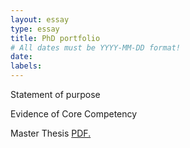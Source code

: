 ```yaml
---
layout: essay
type: essay
title: PhD portfolio
# All dates must be YYYY-MM-DD format!
date: 
labels:
---
```


Statement of purpose

Evidence of Core Competency

Master Thesis
<a href="PDF/AditiJaiswal-thesis.pdf" target="_blank">PDF.</a>
